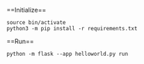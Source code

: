 ==Initialize==

```
source bin/activate
python3 -m pip install -r requirements.txt
```

==Run==

```
python -m flask --app helloworld.py run
```
